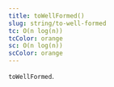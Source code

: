 ```yaml
---
title: toWellFormed()
slug: string/to-well-formed
tc: O(n log(n))
tcColor: orange
sc: O(n log(n))
scColor: orange
---
```

`toWellFormed`.